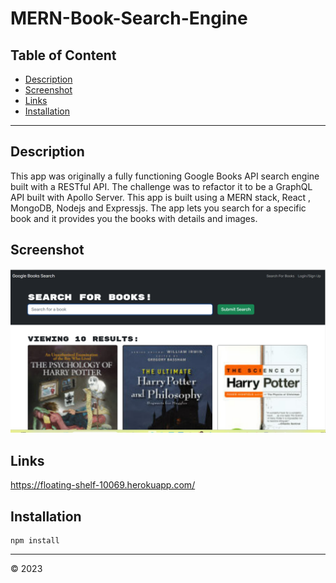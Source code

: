 # MERN-Book-Search-Engine
## Table of Content
- [Description](#description)
- [Screenshot](#screenshot)
- [Links](#links)
- [Installation](#installation)
-------------------------------------
## Description
This app was originally a fully functioning Google Books API search engine built with a RESTful API. The challenge was to refactor it to be a GraphQL API built with Apollo Server. This app is built using a MERN stack, React , MongoDB, Nodejs and Expressjs. The app lets you search for a specific book and it provides you the books with details and images. 
    
## Screenshot

![Alt text](client/src/assets/Screenshot%202023-05-02%20104647.png)
    
## Links

https://floating-shelf-10069.herokuapp.com/

## Installation

    ​npm install 
   
-----------------------------------------
&copy; 2023